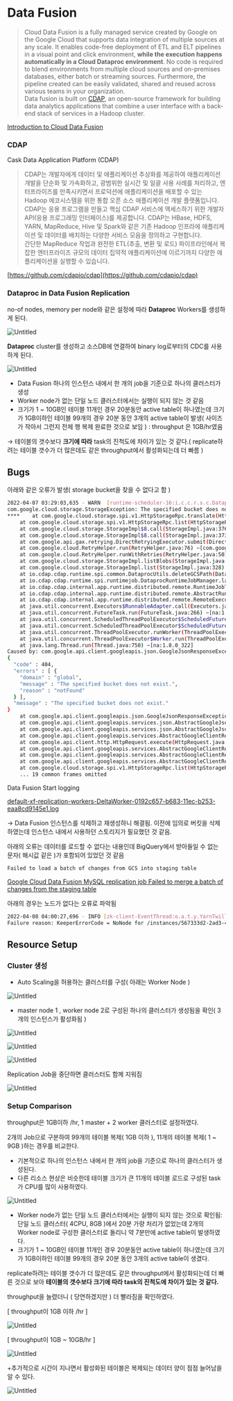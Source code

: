 # Data Fusion


> Cloud Data Fusion is a fully managed service created by Google on the Google Cloud that supports data integration of multiple sources at any scale. It enables code-free deployment of ETL and ELT pipelines in a visual point and click environment, **while the execution happens automatically in a Cloud Dataproc environment**. No code is required to blend environments from multiple cloud sources and on-premises databases, either batch or streaming sources. Furthermore, the pipeline created can be easily validated, shared and reused across various teams in your organization.  
Data fusion is built on [CDAP](https://cdap.io/), an open-source framework for building data analytics applications that combine a user interface with a back-end stack of services in a Hadoop cluster.

[Introduction to Cloud Data Fusion](https://datadice.medium.com/introduction-to-cloud-data-fusion-1e2a3c2bf5ca)

### CDAP
Cask Data Application Platform (CDAP)
>CDAP는 개발자에게 데이터 및 애플리케이션 추상화를 제공하여 애플리케이션 개발을 단순화 및 가속화하고, 광범위한 실시간 및 일괄 사용 사례를 처리하고, 엔터프라이즈를 만족시키면서 프로덕션에 애플리케이션을 배포할 수 있는 Hadoop 에코시스템을 위한 통합 오픈 소스 애플리케이션 개발 플랫폼입니다.  
CDAP는 응용 프로그램을 만들고 핵심 CDAP 서비스에 액세스하기 위한 개발자 API(응용 프로그래밍 인터페이스)를 제공합니다. CDAP는 HBase, HDFS, YARN, MapReduce, Hive 및 Spark와 같은 기존 Hadoop 인프라에 애플리케이션 및 데이터를 배치하는 다양한 서비스 모음을 정의하고 구현합니다.  
간단한 MapReduce 작업과 완전한 ETL(추출, 변환 및 로드) 파이프라인에서 복잡한 엔터프라이즈 규모의 데이터 집약적 애플리케이션에 이르기까지 다양한 애플리케이션을 실행할 수 있습니다.


[https://github.com/cdapio/cdap](https://github.com/cdapio/cdap)

### Dataproc in Data Fusion Replication

no-of nodes, memory per node와 같은 설정에 따라 **Dataproc** Workers를 생성하게 된다.

![Untitled](Untitled1.png)

**Dataproc** cluster를 생성하고 소스DB에 연결하여 binary log로부터의 CDC를 사용하게 된다.


![Untitled](Untitled2.png)



- Data Fusion 하나의 인스턴스 내에서 한 개의 job을 기준으로 하나의 클러스터가 생성
- Worker node가 없는 단일 노드 클러스터에서는 실행이 되지 않는 것 같음
- 크기가 1 ~ 10GB인 테이블 11개인 경우 20분동안 active table이 하나였는데 크기가 1GB이하인 테이블 99개의 경우 20분 동안 3개의 active table이 발생( 사이즈가 작아서 그런지 전체 행 복제 완료한 것으로 보임 ) : throughput 은 1GB/hr였음

→  테이블의 갯수보다 **크기에 따라** task의 진척도에 차이가 있는 것 같다.( replicate하려는 테이블 갯수가 더 많은데도 같은 throughput에서 활성화되는데 더 빠름 )

## Bugs

아래와 같은 오류가 발생( storage bucket을 찾을 수 없다고 함 )

```bash
2022-04-07 03:29:03,635 - WARN  [runtime-scheduler-16:i.c.c.r.s.c.DataprocUtils@94] - GCS path cdap-job/733b927a-b622-11ec-a39d-aea9e7c408fb was not cleaned up for bucket df-2356261784124773891-b6chvo5u3mi6zdcvhqug2nlzci due to The specified bucket does not exist.. 
com.google.cloud.storage.StorageException: The specified bucket does not exist.
****	at com.google.cloud.storage.spi.v1.HttpStorageRpc.translate(HttpStorageRpc.java:229) ~[com.google.cloud.google-cloud-storage-1.101.0.jar:1.101.0]
	at com.google.cloud.storage.spi.v1.HttpStorageRpc.list(HttpStorageRpc.java:370) ~[com.google.cloud.google-cloud-storage-1.101.0.jar:1.101.0]
	at com.google.cloud.storage.StorageImpl$8.call(StorageImpl.java:376) ~[com.google.cloud.google-cloud-storage-1.101.0.jar:1.101.0]
	at com.google.cloud.storage.StorageImpl$8.call(StorageImpl.java:373) ~[com.google.cloud.google-cloud-storage-1.101.0.jar:1.101.0]
	at com.google.api.gax.retrying.DirectRetryingExecutor.submit(DirectRetryingExecutor.java:105) ~[com.google.api.gax-1.51.0.jar:1.51.0]
	at com.google.cloud.RetryHelper.run(RetryHelper.java:76) ~[com.google.cloud.google-cloud-core-1.91.3.jar:1.91.3]
	at com.google.cloud.RetryHelper.runWithRetries(RetryHelper.java:50) ~[com.google.cloud.google-cloud-core-1.91.3.jar:1.91.3]
	at com.google.cloud.storage.StorageImpl.listBlobs(StorageImpl.java:372) ~[com.google.cloud.google-cloud-storage-1.101.0.jar:1.101.0]
	at com.google.cloud.storage.StorageImpl.list(StorageImpl.java:328) ~[com.google.cloud.google-cloud-storage-1.101.0.jar:1.101.0]
	at io.cdap.cdap.runtime.spi.common.DataprocUtils.deleteGCSPath(DataprocUtils.java:81) ~[io.cdap.cdap.cdap-runtime-ext-dataproc-6.6.0.jar:na]
	at io.cdap.cdap.runtime.spi.runtimejob.DataprocRuntimeJobManager.launch(DataprocRuntimeJobManager.java:214) [io.cdap.cdap.cdap-runtime-ext-dataproc-6.6.0.jar:na]
	at io.cdap.cdap.internal.app.runtime.distributed.remote.RuntimeJobTwillPreparer.launch(RuntimeJobTwillPreparer.java:90) [na:na]
	at io.cdap.cdap.internal.app.runtime.distributed.remote.AbstractRuntimeTwillPreparer.lambda$start$1(AbstractRuntimeTwillPreparer.java:466) [na:na]
	at io.cdap.cdap.internal.app.runtime.distributed.remote.RemoteExecutionTwillRunnerService$ControllerFactory.lambda$create$0(RemoteExecutionTwillRunnerService.java:554) ~[na:na]
	at java.util.concurrent.Executors$RunnableAdapter.call(Executors.java:511) ~[na:1.8.0_322]
	at java.util.concurrent.FutureTask.run(FutureTask.java:266) ~[na:1.8.0_322]
	at java.util.concurrent.ScheduledThreadPoolExecutor$ScheduledFutureTask.access$201(ScheduledThreadPoolExecutor.java:180) ~[na:1.8.0_322]
	at java.util.concurrent.ScheduledThreadPoolExecutor$ScheduledFutureTask.run(ScheduledThreadPoolExecutor.java:293) ~[na:1.8.0_322]
	at java.util.concurrent.ThreadPoolExecutor.runWorker(ThreadPoolExecutor.java:1149) ~[na:1.8.0_322]
	at java.util.concurrent.ThreadPoolExecutor$Worker.run(ThreadPoolExecutor.java:624) ~[na:1.8.0_322]
	at java.lang.Thread.run(Thread.java:750) ~[na:1.8.0_322]
Caused by: com.google.api.client.googleapis.json.GoogleJsonResponseException: 404 Not Found
{
  "code" : 404,
  "errors" : [ {
    "domain" : "global",
    "message" : "The specified bucket does not exist.",
    "reason" : "notFound"
  } ],
  "message" : "The specified bucket does not exist."
}
	at com.google.api.client.googleapis.json.GoogleJsonResponseException.from(GoogleJsonResponseException.java:150) ~[com.google.api-client.google-api-client-1.25.0.jar:1.25.0]
	at com.google.api.client.googleapis.services.json.AbstractGoogleJsonClientRequest.newExceptionOnError(AbstractGoogleJsonClientRequest.java:113) ~[com.google.api-client.google-api-client-1.25.0.jar:1.25.0]
	at com.google.api.client.googleapis.services.json.AbstractGoogleJsonClientRequest.newExceptionOnError(AbstractGoogleJsonClientRequest.java:40) ~[com.google.api-client.google-api-client-1.25.0.jar:1.25.0]
	at com.google.api.client.googleapis.services.AbstractGoogleClientRequest$1.interceptResponse(AbstractGoogleClientRequest.java:321) ~[com.google.api-client.google-api-client-1.25.0.jar:1.25.0]
	at com.google.api.client.http.HttpRequest.execute(HttpRequest.java:1092) ~[com.google.http-client.google-http-client-1.33.0.jar:1.33.0]
	at com.google.api.client.googleapis.services.AbstractGoogleClientRequest.executeUnparsed(AbstractGoogleClientRequest.java:419) ~[com.google.api-client.google-api-client-1.25.0.jar:1.25.0]
	at com.google.api.client.googleapis.services.AbstractGoogleClientRequest.executeUnparsed(AbstractGoogleClientRequest.java:352) ~[com.google.api-client.google-api-client-1.25.0.jar:1.25.0]
	at com.google.api.client.googleapis.services.AbstractGoogleClientRequest.execute(AbstractGoogleClientRequest.java:469) ~[com.google.api-client.google-api-client-1.25.0.jar:1.25.0]
	at com.google.cloud.storage.spi.v1.HttpStorageRpc.list(HttpStorageRpc.java:360) ~[com.google.cloud.google-cloud-storage-1.101.0.jar:1.101.0]
	... 19 common frames omitted
```

Data Fusion Start logging

[default-xf-replication-workers-DeltaWorker-0192c657-b683-11ec-b253-eaa8cd9145e1.log](Data%20Fusio%204b938/default-xf-replication-workers-DeltaWorker-0192c657-b683-11ec-b253-eaa8cd9145e1.log)

→ Data Fusion 인스턴스를 삭제하고 재생성하니 해결됨. 이전에 임의로 버킷을 삭제하였는데 인스턴스 내에서 사용하던 스토리지가 필요했던 것 같음.

아래의 오류는 데이터를 로드할 수 없다는 내용인데 BigQuery에서 받아들일 수 없는 문자( 해시값 같은 )가 포함되어 있었던 것 같음

```bash
Failed to load a batch of changes from GCS into staging table
```

[Google Cloud Data Fusion MySQL replication job Failed to merge a batch of changes from the staging table](https://stackoverflow.com/questions/66640349/google-cloud-data-fusion-mysql-replication-job-failed-to-merge-a-batch-of-change)

아래의 경우는 노드가 없다는 오류로 파악됨

```bash
2022-04-08 04:00:27,696 - INFO [zk-client-EventThread:o.a.t.y.YarnTwillController@236] - Failed to access application worker.default.computat-main-replication.DeltaWorker application_1649390038493_0001 live node in ZK, resort to polling. 
Failure reason: KeeperErrorCode = NoNode for /instances/567333d2-2ad3-4965-84e9-447060393149
```

## Resource Setup

### **Cluster 생성**

- Auto Scaling을 허용하는 클러스터를 구성( 아래는 Worker Node )

![Untitled](Data%20Fusio%204b938/Untitled.png)

- master node 1 , worker node 2로 구성된 하나의 클러스터가 생성됨을 확인( 3개의 인스턴스가 활성화됨 )

![Untitled](Data%20Fusio%204b938/Untitled%201.png)

![Untitled](Data%20Fusio%204b938/Untitled%202.png)

![Untitled](Data%20Fusio%204b938/Untitled%203.png)

Replication Job을 중단하면 클러스터도 함께 지워짐

![Untitled](Data%20Fusio%204b938/Untitled%204.png)

### Setup Comparison

throughput은 1GB이하 /hr, 1 master + 2 worker 클러스터로 설정하였다.

2개의 Job으로 구분하여 99개의 테이블 복제( 1GB 이하 ), 11개의 테이블 복제( 1 ~ 9GB )하는 경우를 비교한다.

- 기본적으로 하나의 인스턴스 내에서 한 개의 job을 기준으로 하나의 클러스터가 생성된다.
- 다른 리소스 현상은 비슷한데 테이블 크기가 큰 11개의 테이블 로드로 구성된 task가 CPU를 많이 사용하였다.

![Untitled](Data%20Fusio%204b938/Untitled%205.png)

- Worker node가 없는 단일 노드 클러스터에서는 실행이 되지 않는 것으로 확인됨: 단일 노드 클러스터( 4CPU, 8GB )에서 20분 가량 처리가 없었는데 2개의 Worker node로 구성한 클러스터로 돌리니 약 7분만에 active table이 발생하였다.
- 크기가 1 ~ 10GB인 테이블 11개인 경우 20분동안 active table이 하나였는데 크기가 1GB이하인 테이블 99개의 경우 20분 동안 3개의 active table이 생겼다.

replicate하려는 테이블 갯수가 더 많은데도 같은 throughput에서 활성화되는데 더 빠른 것으로 보아 **테이블의 갯수보다 크기에 따라 task의 진척도에 차이가 있는 것 같다.**

throughput을 늘렸더니 ( 당연하겠지만 ) 더 빨라짐을 확인하였다.

[ throughput이 1GB 이하 /hr ]

![Untitled](Data%20Fusio%204b938/Untitled%206.png)

[ throughput이 1GB ~ 10GB/hr ]

![Untitled](Data%20Fusio%204b938/Untitled%207.png)

+추가적으로 시간이 지나면서 활성화된 테이블은 복제되는 데이터 양이 점점 늘어남을 알 수 있다.

![Untitled](Data%20Fusio%204b938/Untitled%208.png)